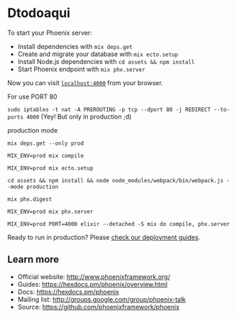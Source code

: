 # Dtodoaqui

To start your Phoenix server:

  * Install dependencies with `mix deps.get`
  * Create and migrate your database with `mix ecto.setup`
  * Install Node.js dependencies with `cd assets && npm install`
  * Start Phoenix endpoint with `mix phx.server`

Now you can visit [`localhost:4000`](http://localhost:4000) from your browser.

For use PORT 80

`sudo iptables -t nat -A PREROUTING -p tcp --dport 80 -j REDIRECT --to-ports 4000` (Yey! But only in production ;d)

production mode

`mix deps.get --only prod`

`MIX_ENV=prod mix compile`

`MIX_ENV=prod mix ecto.setup`

`cd assets && npm install && node node_modules/webpack/bin/webpack.js --mode production`

`mix phx.digest`

`MIX_ENV=prod mix phx.server`

`MIX_ENV=prod PORT=4000 elixir --detached -S mix do compile, phx.server`

Ready to run in production? Please [check our deployment guides](https://hexdocs.pm/phoenix/deployment.html).

## Learn more

  * Official website: http://www.phoenixframework.org/
  * Guides: https://hexdocs.pm/phoenix/overview.html
  * Docs: https://hexdocs.pm/phoenix
  * Mailing list: http://groups.google.com/group/phoenix-talk
  * Source: https://github.com/phoenixframework/phoenix